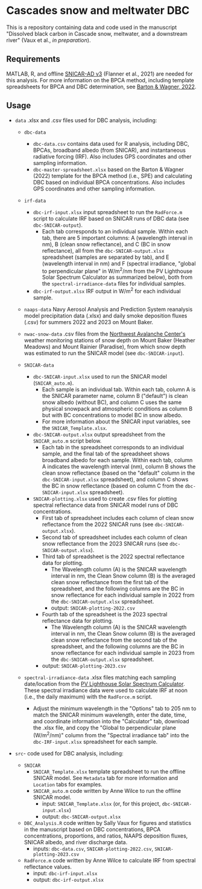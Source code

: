 # Cascades snow and meltwater DBC

This is a repository containing data and code used in the manuscript "Dissolved black carbon in Cascade snow, meltwater, and a downstream river" (Vaux et al., _in preparation_).

## Requirements

MATLAB, R, and offline [SNICAR-AD v3](https://github.com/mflanner/SNICARv3) (Flanner et al., 2021) are needed for this analysis. For more information on the BPCA method, including template spreadsheets for BPCA and DBC determination, see [Barton & Wagner, 2022](https://www.protocols.io/view/measuring-dissolved-black-carbon-in-water-via-aque-5qpvoy2b9g4o/v2).

## Usage

- `data` .xlsx and .csv files used for DBC analysis, including:
  - `dbc-data`
    - `dbc-data.csv` contains data used for R analysis, including DBC, BPCAs, broadband albedo (from SNICAR), and instantaneous radiative forcing (IRF). Also includes GPS coordinates and other sampling information.
    - `dbc-master-spreadsheet.xlsx` based on the Barton & Wagner (2022) template for the BPCA method (i.e., SPE) and calculating DBC based on individual BPCA concentrations. Also includes GPS coordinates and other sampling information.
  
  - `irf-data`
    - `dbc-irf-input.xlsx` input spreadsheet to run the `RadForce.m` script to calculate IRF based on SNICAR runs of DBC data (see `dbc-SNICAR-output`).
      - Each tab corresponds to an individual sample. Within each tab, there are 5 important columns: A (wavelength interval in nm), B (clean snow reflectance), and C (BC in snow reflectance), all from the `dbc-SNICAR-output.xlsx` spreadsheet (samples are separated by tab), and E (wavelength interval in nm) and F (spectral irradiance, "global to perpendicular plane" in W/m<sup>2</sup>/nm from the PV Lighthouse Solar Spectrum Calculator as summarized below), both from the `spectral-irradiance-data` files for individual samples.
    - `dbc-irf-output.xlsx` IRF output in W/m<sup>2</sup> for each individual sample. 
  
  - `naaps-data` Navy Aerosol Analysis and Prediction System reanalysis model precipitation data (.xlsx) and daily smoke deposition fluxes (.csv) for summers 2022 and 2023 on Mount Baker.
  
  - `nwac-snow-data` .csv files from the [Northwest Avalanche Center's](https://nwac.us/data-portal/) weather monitoring stations of snow depth on Mount Baker (Heather Meadows) and Mount Rainier (Paradise), from which snow depth was estimated to run the SNICAR model (see `dbc-SNICAR-input`).
    
  - `SNICAR-data`
    - `dbc-SNICAR-input.xlsx` used to run the SNICAR model (`SNICAR_auto.m`).
      - Each sample is an individual tab. Within each tab, column A is the SNICAR parameter name, column B ("default") is clean snow albedo (without BC), and column C uses the same physical snowpack and atmospheric conditions as column B but with BC concentrations to model BC in snow albedo.
      - For more information about the SNICAR input variables, see the `SNICAR_Template.xlsx`.
    - `dbc-SNICAR-output.xlsx` output spreadsheet from the `SNICAR_auto.m` script below.
      - Each tab in the spreadsheet corresponds to an individual sample, and the final tab of the spreadsheet shows broadband albedo for each sample. Within each tab, column A indicates the wavelength interval (nm), column B shows the clean snow reflectance (based on the "default" column in the `dbc-SNICAR-input.xlsx` spreadsheet), and column C shows the BC in snow reflectance (based on column C from the `dbc-SNICAR-input.xlsx` spreadsheet).
    - `SNICAR-plotting.xlsx` used to create .csv files for plotting spectral reflectance data from SNICAR model runs of DBC concentrations.
      - First tab of spreadsheet includes each column of clean snow reflectance from the 2022 SNICAR runs (see `dbc-SNICAR-output.xlsx`).
      - Second tab of spreadsheet includes each column of clean snow reflectance from the 2023 SNICAR runs (see `dbc-SNICAR-output.xlsx`).
      - Third tab of spreadsheet is the 2022 spectral reflectance data for plotting.
        - The Wavelength column (A) is the SNICAR wavelength interval in nm, the Clean Snow column (B) is the averaged clean snow reflectance from the first tab of the spreadsheet, and the following columns are the BC in snow reflectance for each individual sample in 2022 from the `dbc-SNICAR-output.xlsx` spreadsheet.
        - output: `SNICAR-plotting-2022.csv`
      - Fourth tab of the spreadsheet is the 2023 spectral reflectance data for plotting.
        - The Wavelength column (A) is the SNICAR wavelength interval in nm, the Clean Snow column (B) is the averaged clean snow reflectance from the second tab of the spreadsheet, and the following columns are the BC in snow reflectance for each individual sample in 2023 from the `dbc-SNICAR-output.xlsx` spreadsheet.
      - output: `SNICAR-plotting-2023.csv`
      
  - `spectral-irradiance-data` .xlsx files matching each sampling date/location from the [PV Lighthouse Solar Spectrum Calculator](https://www2.pvlighthouse.com.au/calculators/solar%20spectrum%20calculator/solar%20spectrum%20calculator.aspx). These spectral irradiance data were used to calculate IRF at noon (i.e., the daily maximum) with the `RadForce.m` script.
    - Adjust the minimum wavelength in the "Options" tab to 205 nm to match the SNICAR minimum wavelength, enter the date, time, and coordinate information into the "Calculator" tab, download the .xlsx file, and copy the "Global to perpendicular plane (W/m<sup>2</sup>/nm)" column from the "Spectral irradiance tab" into the `dbc-IRF-input.xlsx` spreadsheet for each sample.  

- `src`- code used for DBC analysis, including:
  - `SNICAR`
    - `SNICAR_Template.xlsx` template spreadsheet to run the offline SNICAR model. See `Metadata` tab for more information and `Location` tabs for examples.
    - `SNICAR_auto.m` code written by Anne Wilce to run the offline SNICAR model.
      - input: `SNICAR_Template.xlsx` (or, for this project, `dbc-SNICAR-input.xlsx`)
      - output: `dbc-SNICAR-output.xlsx`
  - `DBC_Analysis.R` code written by Sally Vaux for figures and statistics in the manuscript based on DBC concentrations, BPCA concentrations, proportions, and ratios, NAAPS deposition fluxes, SNICAR albedo, and river discharge data.
    - inputs: `dbc-data.csv`, `SNICAR-plotting-2022.csv`, `SNICAR-plotting-2023.csv`
  - `RadForce.m` code written by Anne Wilce to calculate IRF from spectral reflectance values.
    - input: `dbc-irf-input.xlsx`
    - output: `dbc-irf-output.xlsx`
